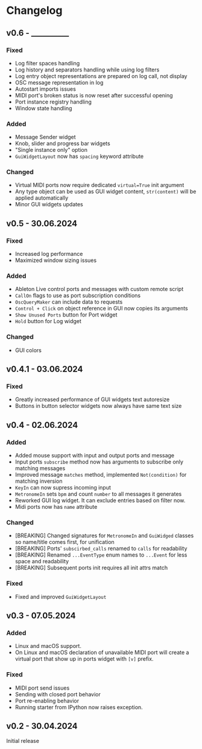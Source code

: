# Changelog

## **v0.6** - __________

### Fixed
- Log filter spaces handling
- Log history and separators handling while using log filters
- Log entry object representations are prepared on log call, not display
- OSC message representation in log
- Autostart imports issues
- MIDI port's broken status is now reset after successful opening
- Port instance registry handling
- Window state handling

### Added
- Message Sender widget 
- Knob, slider and progress bar widgets
- "Single instance only" option
- `GuiWidgetLayout` now has `spacing` keyword attribute 

### Changed
- Virtual MIDI ports now require dedicated `virtual=True` init argument
- Any type object can be used as GUI widget content, `str(content)` will be 
  applied automatically
- Minor GUI widgets updates

## **v0.5** - 30.06.2024

### Fixed
- Increased log performance
- Maximized window sizing issues

### Added
- Ableton Live control ports and messages with custom remote script
- `CallOn` flags to use as port subscription conditions
- `OscQueryMaker` can include data to requests
- `Control + Click` on object reference in GUI now copies its arguments
- `Show Unused Ports` button for Port widget 
- `Hold` button for Log widget

### Changed
- GUI colors

## **v0.4.1** - 03.06.2024

### Fixed
- Greatly increased performance of GUI widgets text autoresize
- Buttons in button selector widgets now always have same text size

## **v0.4** - 02.06.2024

### Added
- Added mouse support with input and output ports and message
- Input ports `subscribe` method now has arguments to subscribe only 
  matching messages
- Improved message `matches` method, implemented `Not(condition)` for 
  matching inversion
- `KeyIn` can now supress incoming input
- `MetronomeIn` sets `bpm` and count `number` to all messages it generates
- Reworked GUI log widget. It can exclude entries based on filter now.
- Midi ports now has `name` attribute

### Changed
- [BREAKING] Changed signatures for `MetronomeIn` and `GuiWidged` classes so 
  name/title comes first, for unification
- [BREAKING] Ports' `subscirbed_calls` renamed to `calls` for readability
- [BREAKING] Renamed `...EventType` enum names to `...Event` for less space 
  and readability 
- [BREAKING] Subsequent ports init requires all init attrs match

### Fixed
- Fixed and improved `GuiWidgetLayout`

## **v0.3** - 07.05.2024

### Added

- Linux and macOS support.
- On Linux and macOS declaration of unavailable MIDI port will create a virtual
  port that show up in ports widget with `[v]` prefix.

### Fixed

- MIDI port send issues
- Sending with closed port behavior
- Port re-enabling behavior
- Running starter from IPython now raises exception.

## **v0.2** - 30.04.2024

Initial release
